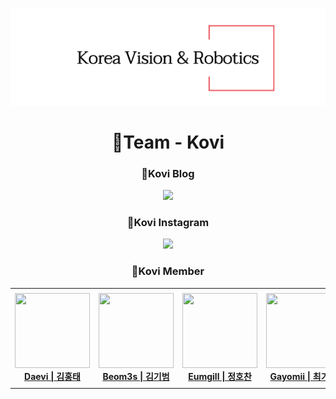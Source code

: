 ![title](./kovi_logo.png)

<div align='center'>
<h1 >🎈Team - Kovi</h1>
<div>
  <h3> 📖Kovi Blog </h3>
  <a href="https://kovi-robotics.tistory.com/"><img src="https://img.shields.io/badge/Tistory-white?style=flat-square&logo=Tistory&logoColor=black"></a>
</div>

<div>
  <h3> 📱Kovi Instagram </h3> 
  <a href="https://www.instagram.com/kovi.or.kr/"><img src="https://img.shields.io/badge/Instagram-white?style=flat-square&logo=Instagram&logoColor=black"></a>
</div>



<h3> 🤖Kovi Member </h3>
<table>
    <tr height="160px">
        <td align="center" width="150px">
            <a href="https://github.com/HoongTae"><img height="120px" width="120px" src="https://avatars.githubusercontent.com/u/79152332?v=4"/></a>
            <br/>
            <a href="https://github.com/HoongTae"><strong>Daevi | 김홍태 </strong></a>
            <br />
        </td>
        <td align="center" width="150px">
            <a href="https://github.com/gibum1228"><img height="120px" width="120px" src="https://avatars.githubusercontent.com/u/38284922?v=4"/></a>
            <br/>
            <a href="https://github.com/gibum1228"><strong>Beom3s | 김기범</strong></a>
            <br />
        </td>
        <td align="center" width="150px">
            <a href="https://github.com/Eumgill98"><img height="120px" width="120px" src="https://avatars.githubusercontent.com/u/108447906?v=4"/></a>
            <br/>
            <a href="https://github.com/Eumgill98"><strong>Eumgill | 정호찬</strong></a>
            <br />
        </td>
        <td align="center" width="150px">
            <a href="https://github.com/gayomiiiii"><img height="120px" width="120px" src="https://avatars.githubusercontent.com/u/112684478?v=4"/></a>
            <br />
            <a href="https://github.com/gayomiiiii"><strong>Gayomii | 최가영</strong></a>
            <br />
        </td>
        <td align="center" width="150px">
            <a href="https://github.com/TaeUkChu"><img height="120px" width="120px" src="https://avatars.githubusercontent.com/u/62568938?v=4"/></a>
            <br />
            <a href="https://github.com/TaeUkChu"><strong>ChuUk : 추태욱</strong></a>
            <br />
        </td>
    </tr>
</table>
</div>
